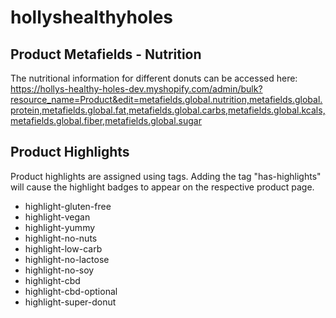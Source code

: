 # hollyshealthyholes



<h2>Product Metafields - Nutrition</h2>
<p>The nutritional information for different donuts can be accessed here: <a href="https://hollys-healthy-holes-dev.myshopify.com/admin/bulk?resource_name=Product&edit=metafields.global.nutrition,metafields.global.protein,metafields.global.carbs,metafields.global.fat,metafields.global.kcals,metafields.global.fiber,metafields.global.sugar">https://hollys-healthy-holes-dev.myshopify.com/admin/bulk?resource_name=Product&edit=metafields.global.nutrition,metafields.global.protein,metafields.global.fat,metafields.global.carbs,metafields.global.kcals,metafields.global.fiber,metafields.global.sugar</a>

<h2>Product Highlights</h2>
<p>Product highlights are assigned using tags. Adding the tag "has-highlights" will cause the highlight badges to appear on the respective product page.</p>
<ul>
  <li>highlight-gluten-free</li>
  <li>highlight-vegan</li>
  <li>highlight-yummy</li>
  <li>highlight-no-nuts</li>
  <li>highlight-low-carb</li>
  <li>highlight-no-lactose</li>
  <li>highlight-no-soy</li>
  <li>highlight-cbd</li>
  <li>highlight-cbd-optional</li>
  <li>highlight-super-donut</li>
</ul>
